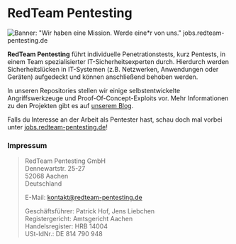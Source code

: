 # RedTeam Pentesting

![Banner: "Wir haben eine Mission. Werde eine*r von uns."
jobs.redteam-pentesting.de](https://github.com/RedTeamPentesting/.github/blob/main/banner.jpg?raw=true)

**RedTeam Pentesting** führt individuelle Penetrationstests, kurz Pentests, in einem
Team spezialisierter IT-Sicherheitsexperten durch. Hierdurch werden
Sicherheitslücken in IT-Systemen (z.B. Netzwerken, Anwendungen oder Geräten)
aufgedeckt und können anschließend behoben werden.

In unseren Repositories stellen wir einige selbstentwickelte Angriffswerkzeuge
und Proof-Of-Concept-Exploits vor. Mehr Informationen zu den Projekten gibt es
auf [unserem Blog](https://blog.redteam-pentesting.de).

Falls du Interesse an der Arbeit als Pentester hast, schau doch mal vorbei
unter [jobs.redteam-pentesting.de](https://jobs.redteam-pentesting.de)!

### Impressum

> RedTeam Pentesting GmbH<br>
> Dennewartstr. 25-27<br>
> 52068 Aachen<br>
> Deutschland<br>
>
> E-Mail: <kontakt@redteam-pentesting.de>
>
> Geschäftsführer: Patrick Hof, Jens Liebchen<br>
> Registergericht: Amtsgericht Aachen<br>
> Handelsregister: HRB 14004<br>
> USt-IdNr.: DE 814 790 948<br>

